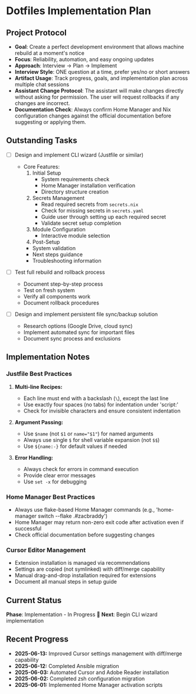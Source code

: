# Dotfiles Implementation Plan

## Project Protocol

- **Goal**: Create a perfect development environment that allows machine rebuild at a moment's notice
- **Focus**: Reliability, automation, and easy ongoing updates
- **Approach**: Interview → Plan → Implement
- **Interview Style**: ONE question at a time, prefer yes/no or short answers
- **Artifact Usage**: Track progress, goals, and implementation plan across multiple chat sessions
- **Assistant Change Protocol**: The assistant will make changes directly without asking for permission. The user will request rollbacks if any changes are incorrect.
- **Documentation Check**: Always confirm Home Manager and Nix configuration changes against the official documentation before suggesting or applying them.

## Outstanding Tasks

- [ ] Design and implement CLI wizard (Justfile or similar)
  - Core Features:
    1. Initial Setup
       - System requirements check
       - Home Manager installation verification
       - Directory structure creation
    2. Secrets Management
       - Read required secrets from `secrets.nix`
       - Check for missing secrets in `secrets.yaml`
       - Guide user through setting up each required secret
       - Validate secret setup completion
    3. Module Configuration
       - Interactive module selection
      4. Post-Setup
       - System validation
       - Next steps guidance
       - Troubleshooting information

- [ ] Test full rebuild and rollback process
  - Document step-by-step process
  - Test on fresh system
  - Verify all components work
  - Document rollback procedures

- [ ] Design and implement persistent file sync/backup solution
  - Research options (Google Drive, cloud sync)
  - Implement automated sync for important files
  - Document sync process and exclusions

## Implementation Notes

### Justfile Best Practices
1. **Multi-line Recipes:**
   - Each line must end with a backslash (`\`), except the last line
   - Use exactly four spaces (no tabs) for indentation under 'script:'
   - Check for invisible characters and ensure consistent indentation

2. **Argument Passing:**
   - Use `$name` (not `$1` or `name="$1"`) for named arguments
   - Always use single `$` for shell variable expansion (not `$$`)
   - Use `${name:-}` for default values if needed

3. **Error Handling:**
   - Always check for errors in command execution
   - Provide clear error messages
   - Use `set -x` for debugging

### Home Manager Best Practices
- Always use flake-based Home Manager commands (e.g., 'home-manager switch --flake .#zacbraddy')
- Home Manager may return non-zero exit code after activation even if successful
- Check official documentation before suggesting changes

### Cursor Editor Management
- Extension installation is managed via recommendations
- Settings are copied (not symlinked) with diff/merge capability
- Manual drag-and-drop installation required for extensions
- Document all manual steps in setup guide

## Current Status

**Phase**: Implementation - In Progress 🚀
**Next**: Begin CLI wizard implementation

## Recent Progress

- **2025-06-13:** Improved Cursor settings management with diff/merge capability
- **2025-06-12:** Completed Ansible migration
- **2025-06-03:** Automated Cursor and Adobe Reader installation
- **2025-06-02:** Completed zsh configuration migration
- **2025-06-01:** Implemented Home Manager activation scripts
